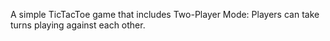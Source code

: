 A simple TicTacToe game that includes Two-Player Mode: Players can take turns playing against each other.
